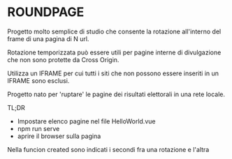 # ROUNDPAGE

Progetto molto semplice di studio che consente la rotazione all'interno del frame di una pagina di N url.

Rotazione temporizzata può essere utili per pagine interne  di divulgazione che non sono protette da Cross Origin.

Utilizza un IFRAME per cui tutti i siti che non possono essere inseriti in un IFRAME sono esclusi.

Progetto nato per 'ruptare' le pagine dei risultati  elettorali in una rete locale.


TL;DR

- Impostare elenco pagine nel file HelloWorld.vue
- npm run serve
- aprire il browser sulla pagina

Nella funcion created sono indicati i secondi fra una rotazione e l'altra
